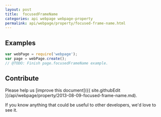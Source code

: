```yaml
---
layout: post
title:  focusedFrameName
categories: api webpage webpage-property
permalink: api/webpage/property/focused-frame-name.html
---
```


## Examples

```javascript
var webPage = require('webpage');
var page = webPage.create();
// @TODO: Finish page.focusedFrameName example.
```

## Contribute

Please help us [improve this document]({{ site.githubEdit }}/api/webpage/property/2013-08-09-focused-frame-name.md).

If you know anything that could be useful to other developers, we'd love to see it.


